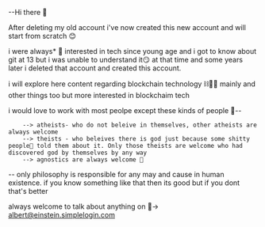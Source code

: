 --Hi there 👋

After deleting my old account i've now created this new account and will start from scratch 😊

i were always* 🤨 interested in tech since young age and i got to know about git at 13 but i was unable to understand it😏 at that time and some years later i deleted that account and created this account.

i will explore here content regarding blockchain technology ⛓️⛓️‍💥 mainly and other things too but more interested in blockchaim tech

i would love to work with most peolpe except these kinds of people 🥸--

        --> atheists- who do not beleive in themselves, other atheists are always welcome 
        --> theists - who beleives there is god just because some shitty people💩 told them about it. Only those theists are welcome who had discovered god by themselves by any way
        --> agnostics are always welcome 🤝

-- only philosophy is responsible for any may and cause in human existence. if you know something like that then its good but if you dont that's better

   always welcome to talk about anything on 📧-> albert@einstein.simplelogin.com
  

